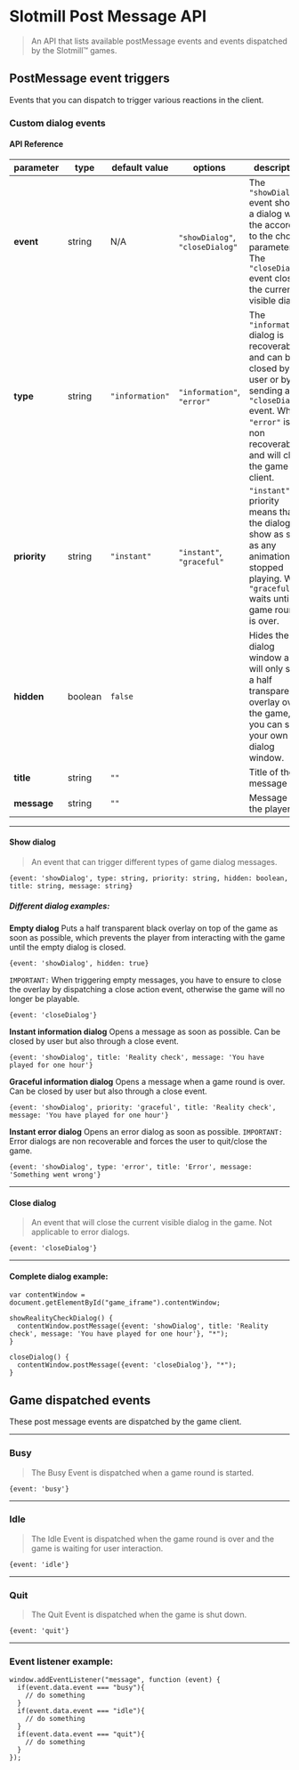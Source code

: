 # Slotmill Post Message API

> An API that lists available postMessage events and events dispatched by the Slotmill™ games.

## PostMessage event triggers
Events that you can dispatch to trigger various reactions in the client.

### Custom dialog events

#### API Reference


| parameter | type | default value | options | description |
|--|--|--|--|--|
| **event** | string | N/A | `"showDialog"`, `"closeDialog"` | The `"showDialog"` event shows a dialog with the according to the chosen parameters. The `"closeDialog"` event closes the current visible dialog. |
| **type** | string | `"information"` | `"information"`, `"error"` | The `"information"` dialog is recoverable and can be closed by the user or by sending a `"closeDialog"` event. While `"error"` is non recoverable and will close the game client. |
| **priority** | string | `"instant"` | `"instant"`, `"graceful"` | `"instant"` priority means that the dialog will show as soon as any animation has stopped playing. While `"graceful"` waits until a game round is over. |
| **hidden** | boolean | `false` |  | Hides the dialog window and will only show a half transparent overlay over the game, so you can show your own dialog window. |
| **title** | string | `""` |  | Title of the message |
| **message** | string | `""` |  | Message to the player |


---

#### Show dialog

> An event that can trigger different types of game dialog messages.

```
{event: 'showDialog', type: string, priority: string, hidden: boolean, title: string, message: string}
```


##### Different dialog examples:

**Empty dialog**
Puts a half transparent black overlay on top of the game as soon as possible, which prevents the player from interacting with the game until the empty dialog is closed.

```
{event: 'showDialog', hidden: true}
```

`IMPORTANT:` When triggering empty messages, you have to ensure to close the overlay by dispatching a close action event, otherwise the game will no longer be playable.

```
{event: 'closeDialog'}
```

**Instant information dialog**
Opens a message as soon as possible. Can be closed by user but also through a close event.

```
{event: 'showDialog', title: 'Reality check', message: 'You have played for one hour'}
```

**Graceful information dialog**
Opens a message when a game round is over. Can be closed by user but also through a close event.

```
{event: 'showDialog', priority: 'graceful', title: 'Reality check', message: 'You have played for one hour'}
```

**Instant error dialog**
Opens an error dialog as soon as possible. 
`IMPORTANT:` Error dialogs are non recoverable and forces the user to quit/close the game.

```
{event: 'showDialog', type: 'error', title: 'Error', message: 'Something went wrong'}
```

---

#### Close dialog
> An event that will close the current visible dialog in the game. Not applicable to error dialogs.

```
{event: 'closeDialog'}
```

---

#### Complete dialog example:

```
var contentWindow = document.getElementById("game_iframe").contentWindow;

showRealityCheckDialog() {  
  contentWindow.postMessage({event: 'showDialog', title: 'Reality check', message: 'You have played for one hour'}, "*");
}

closeDialog() {  
  contentWindow.postMessage({event: 'closeDialog'}, "*");
}
```


## Game dispatched events

These post message events are dispatched by the game client.

---

### Busy

> The Busy Event is dispatched when a game round is started.

```
{event: 'busy'}
```

---

### Idle

> The Idle Event is dispatched when the game round is over and the game is waiting for user interaction.

```
{event: 'idle'}
```

---

### Quit

> The Quit Event is dispatched when the game is shut down.

```
{event: 'quit'}
```

---

### Event listener example: 
```
window.addEventListener("message", function (event) {
  if(event.data.event === "busy"){
    // do something
  }
  if(event.data.event === "idle"){
    // do something
  }
  if(event.data.event === "quit"){
    // do something
  }
});
```
